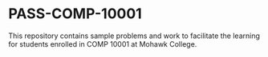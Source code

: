# PASS-COMP-10001
This repository contains sample problems and work to facilitate the learning for students enrolled in COMP 10001 at Mohawk College.
